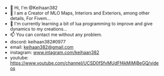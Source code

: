 - 👋 Hi, I'm @Keihaan382
- 👀 I am a Creator of MLO Maps, Interiors and Exteriors, among other details, For Fivem...
- 🌱 I'm currently learning a bit of lua programming to improve and give dynamics to my creations...
- 📫 You can contact me without any problem.
- discord: keihaan382#0977
- email: keihaan382@gmail.com
- instagram: www.intagram.com/keihaan382 
- youtube: https://www.youtube.com/channel/UCSD0fSfvMUdFf4kMiMjBeGQ/videos
